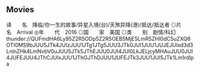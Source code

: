 ## Movies
译　　名　降临/你一生的故事/异星入境(台)/天煞异降(港)/抵达/抵达者
◎片　　名　Arrival
◎年　　代　2016
◎国　　家　美国
◎类　　别　剧情/科幻
thunder://QUFmdHA6Ly95Z2R5ODp5Z2R5OEB5MjE5LmR5ZHl0dC5uZXQ6OTI0MS9bJUU5JTk4JUIzJUU1JTg1JTg5JUU3JTk0JUI1JUU1JUJEJUIxd3d3LnlnZHk4LmNvbV0uJUU5JTk5JThEJUU0JUI4JUI0LkJELjcyMHAuJUU0JUI4JUFEJUU4JThCJUIxJUU1JThGJThDJUU1JUFEJTk3JUU1JUI5JTk1Lm1rdlpa

